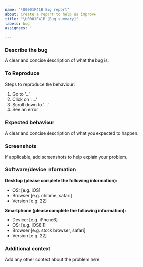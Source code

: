 ```yaml
---
name: "\U0001F41B Bug report"
about: Create a report to help us improve
title: "\U0001F41B [Bug summary]"
labels: bug
assignees: ''

---
```


### Describe the bug
A clear and concise description of what the bug is.

### To Reproduce
Steps to reproduce the behaviour:
1. Go to '...'
2. Click on '....'
3. Scroll down to '....'
4. See an error

### Expected behaviour
A clear and concise description of what you expected to happen.

### Screenshots
If applicable, add screenshots to help explain your problem.

### Software/device information
**Desktop (please complete the following information):**
 - OS: [e.g. iOS]
 - Browser [e.g. chrome, safari]
 - Version [e.g. 22]

**Smartphone (please complete the following information):**
 - Device: [e.g. iPhone6]
 - OS: [e.g. iOS8.1]
 - Browser [e.g. stock browser, safari]
 - Version [e.g. 22]

### Additional context
Add any other context about the problem here.
